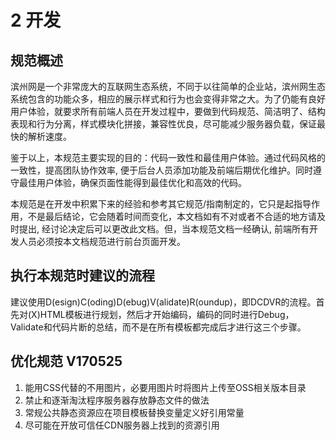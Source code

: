 # 2 开发

## 规范概述

滨州网是一个非常庞大的互联网生态系统，不同于以往简单的企业站，滨州网生态系统包含的功能众多，相应的展示样式和行为也会变得非常之大。为了仍能有良好用户体验，就要求所有前端人员在开发过程中，要做到代码规范、简洁明了、结构表现和行为分离，样式模块化拼接，兼容性优良，尽可能减少服务器负载，保证最快的解析速度。

鉴于以上，本规范主要实现的目的：代码一致性和最佳用户体验。通过代码风格的一致性，提高团队协作效率, 便于后台人员添加功能及前端后期优化维护。同时遵守最佳用户体验，确保页面性能得到最佳优化和高效的代码。

本规范是在开发中积累下来的经验和参考其它规范/指南制定的，它只是起指导作用，不是最后结论，它会随着时间而变化，本文档如有不对或者不合适的地方请及时提出, 经讨论决定后可以更改此文档。但，当本规范文档一经确认, 前端所有开发人员必须按本文档规范进行前台页面开发。

## 执行本规范时建议的流程

建议使用D\(esign\)C\(oding\)D\(ebug\)V\(alidate\)R\(oundup\)，即DCDVR的流程。首先对\(X\)HTML模板进行规划，然后才开始编码，编码的同时进行Debug，Validate和代码片断的总结，而不是在所有模板都完成后才进行这三个步骤。

## 优化规范 V170525

1. 能用CSS代替的不用图片，必要用图片时将图片上传至OSS相关版本目录
2. 禁止和逐渐淘汰程序服务器存放静态文件的做法
3. 常规公共静态资源应在项目模板替换变量定义好引用常量
4. 尽可能在开放可信任CDN服务器上找到的资源引用

